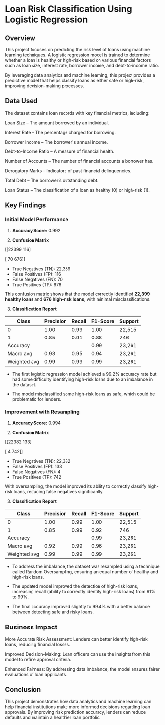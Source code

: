 # Loan Risk Classification Using Logistic Regression

## Overview
This project focuses on predicting the risk level of loans using machine learning techniques. A logistic regression model is trained to determine whether a loan is healthy or high-risk based on various financial factors such as loan size, interest rate, borrower income, and debt-to-income ratio.

By leveraging data analytics and machine learning, this project provides a predictive model that helps classify loans as either safe or high-risk, improving decision-making processes.

## Data Used
The dataset contains loan records with key financial metrics, including:

Loan Size – The amount borrowed by an individual.

Interest Rate – The percentage charged for borrowing.

Borrower Income – The borrower's annual income.

Debt-to-Income Ratio – A measure of financial health.

Number of Accounts – The number of financial accounts a borrower has.

Derogatory Marks – Indicators of past financial delinquencies.

Total Debt – The borrower’s outstanding debt.

Loan Status – The classification of a loan as healthy (0) or high-risk (1).

## Key Findings
### **Initial Model Performance**

1. **Accuracy Score:** 0.992

2. **Confusion Matrix**

[[22399 116]

[ 70 676]]

- True Negatives (TN): 22,339
- False Positives (FP): 116
- False Negatives (FN): 70
- True Positives (TP): 676

This confusion matrix shows that the model correctly identified **22,399 healthy loans** and **676 high-risk loans**, with minimal misclassifications.

3. **Classification Report**

| Class        | Precision | Recall | F1-Score | Support |
|--------------|-----------|--------|----------|---------|
| 0            | 1.00      | 0.99   | 1.00     | 22,515  |
| 1            | 0.85      | 0.91   | 0.88     | 746     |
| Accuracy     |           |        | 0.99     | 23,261  |
| Macro avg    | 0.93      | 0.95   | 0.94     | 23,261  |
| Weighted avg | 0.99      | 0.99   | 0.99     | 23,261  |

- The first logistic regression model achieved a 99.2% accuracy rate but had some difficulty identifying high-risk loans due to an imbalance in the dataset.

- The model misclassified some high-risk loans as safe, which could be problematic for lenders.

### **Improvement with Resampling**

1. **Accuracy Score:** 0.994

2. **Confusion Matrix**

[[22382   133]

[    4   742]]

- True Negatives (TN): 22,382
- False Positives (FP): 133
- False Negatives (FN): 4
- True Positives (TP): 742

With oversampling, the model improved its ability to correctly classify high-risk loans, reducing false negatives significantly.

3. **Classification Report**

| Class        | Precision | Recall | F1-Score | Support |
|--------------|-----------|--------|----------|---------|
| 0            | 1.00      | 0.99   | 1.00     | 22,515  |
| 1            | 0.85      | 0.99   | 0.92     | 746     |
| Accuracy     |           |        | 0.99     | 23,261  |
| Macro avg    | 0.92      | 0.99   | 0.96     | 23,261  |
| Weighted avg | 0.99      | 0.99   | 0.99     | 23,261  |

- To address the imbalance, the dataset was resampled using a technique called Random Oversampling, ensuring an equal number of healthy and high-risk loans.

- The updated model improved the detection of high-risk loans, increasing recall (ability to correctly identify high-risk loans) from 91% to 99%.

- The final accuracy improved slightly to 99.4% with a better balance between detecting safe and risky loans.

## Business Impact
More Accurate Risk Assessment: Lenders can better identify high-risk loans, reducing financial losses.

Improved Decision-Making: Loan officers can use the insights from this model to refine approval criteria.

Enhanced Fairness: By addressing data imbalance, the model ensures fairer evaluations of loan applicants.

## Conclusion
This project demonstrates how data analytics and machine learning can help financial institutions make more informed decisions regarding loan approvals. By improving risk prediction accuracy, lenders can reduce defaults and maintain a healthier loan portfolio.

